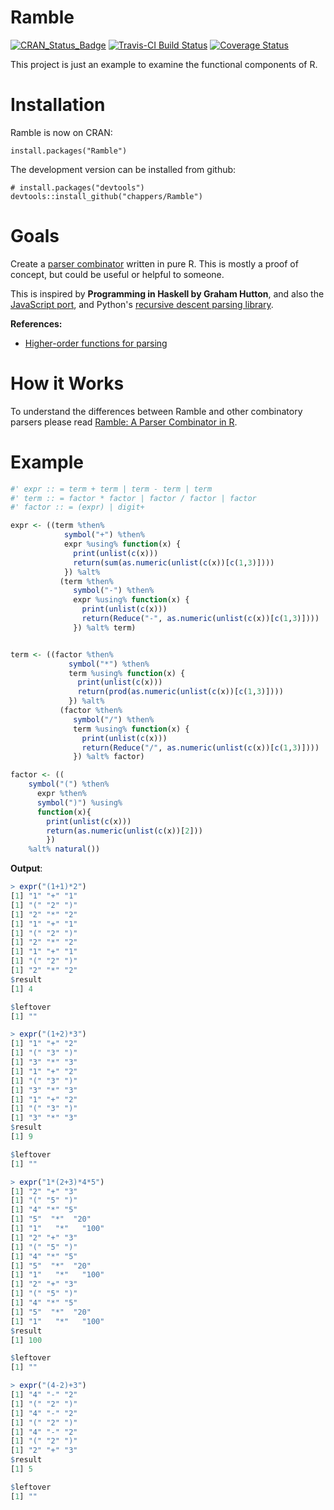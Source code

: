 Ramble
======

[![CRAN_Status_Badge](http://www.r-pkg.org/badges/version/Ramble)](http://cran.r-project.org/package=Ramble)
[![Travis-CI Build Status](https://travis-ci.org/chappers/Ramble.svg?branch=master)](https://travis-ci.org/chappers/Ramble)
[![Coverage Status](http://codecov.io/github/chappers/Ramble/coverage.svg?branch=master)](http://codecov.io/github/chappers/Ramble?branch=master)

This project is just an example to examine the functional components of R. 

Installation
============

Ramble is now on CRAN:

    install.packages("Ramble")
    
The development version can be installed from github:

    # install.packages("devtools")
    devtools::install_github("chappers/Ramble")

Goals
=====

Create a [parser combinator](http://en.wikipedia.org/wiki/Parser_combinator) written in
pure R. This is mostly a proof of concept, but could be useful or helpful to someone.

This is inspired by **Programming in Haskell by Graham Hutton**, and also the 
[JavaScript port](https://github.com/matthandlersux/functional-parser), and 
Python's [recursive descent parsing library](https://pypi.python.org/pypi/funcparserlib/).

**References:**  

*  [Higher-order functions for parsing](http://eprints.nottingham.ac.uk/221/1/parsing.pdf)

How it Works
============

To understand the differences between Ramble and other combinatory parsers please read [Ramble: A Parser Combinator in R](http://www.slideshare.net/chapm0nsiu/ramble-introduction).

Example
=======

```r
#' expr :: = term + term | term - term | term
#' term :: = factor * factor | factor / factor | factor
#' factor :: = (expr) | digit+

expr <- ((term %then% 
            symbol("+") %then%
            expr %using% function(x) {
              print(unlist(c(x)))
              return(sum(as.numeric(unlist(c(x))[c(1,3)])))
            }) %alt% 
           (term %then% 
              symbol("-") %then%
              expr %using% function(x) {
                print(unlist(c(x)))
                return(Reduce("-", as.numeric(unlist(c(x))[c(1,3)])))
              }) %alt% term)


term <- ((factor %then% 
             symbol("*") %then%
             term %using% function(x) {
               print(unlist(c(x)))
               return(prod(as.numeric(unlist(c(x))[c(1,3)])))
             }) %alt% 
           (factor %then% 
              symbol("/") %then%
              term %using% function(x) {
                print(unlist(c(x)))
                return(Reduce("/", as.numeric(unlist(c(x))[c(1,3)])))
              }) %alt% factor)

factor <- ((
    symbol("(") %then%
      expr %then%
      symbol(")") %using% 
      function(x){
        print(unlist(c(x)))
        return(as.numeric(unlist(c(x))[2]))
        })
    %alt% natural())
```

**Output**:  

```r
> expr("(1+1)*2")
[1] "1" "+" "1"
[1] "(" "2" ")"
[1] "2" "*" "2"
[1] "1" "+" "1"
[1] "(" "2" ")"
[1] "2" "*" "2"
[1] "1" "+" "1"
[1] "(" "2" ")"
[1] "2" "*" "2"
$result
[1] 4

$leftover
[1] ""

> expr("(1+2)*3")
[1] "1" "+" "2"
[1] "(" "3" ")"
[1] "3" "*" "3"
[1] "1" "+" "2"
[1] "(" "3" ")"
[1] "3" "*" "3"
[1] "1" "+" "2"
[1] "(" "3" ")"
[1] "3" "*" "3"
$result
[1] 9

$leftover
[1] ""

> expr("1*(2+3)*4*5")
[1] "2" "+" "3"
[1] "(" "5" ")"
[1] "4" "*" "5"
[1] "5"  "*"  "20"
[1] "1"   "*"   "100"
[1] "2" "+" "3"
[1] "(" "5" ")"
[1] "4" "*" "5"
[1] "5"  "*"  "20"
[1] "1"   "*"   "100"
[1] "2" "+" "3"
[1] "(" "5" ")"
[1] "4" "*" "5"
[1] "5"  "*"  "20"
[1] "1"   "*"   "100"
$result
[1] 100

$leftover
[1] ""

> expr("(4-2)+3")
[1] "4" "-" "2"
[1] "(" "2" ")"
[1] "4" "-" "2"
[1] "(" "2" ")"
[1] "4" "-" "2"
[1] "(" "2" ")"
[1] "2" "+" "3"
$result
[1] 5

$leftover
[1] ""
```
